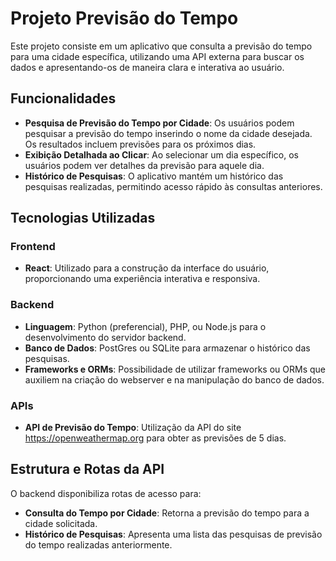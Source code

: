 # Projeto Previsão do Tempo

Este projeto consiste em um aplicativo que consulta a previsão do tempo para uma cidade específica, utilizando uma API externa para buscar os dados e apresentando-os de maneira clara e interativa ao usuário.

## Funcionalidades

- **Pesquisa de Previsão do Tempo por Cidade**: Os usuários podem pesquisar a previsão do tempo inserindo o nome da cidade desejada. Os resultados incluem previsões para os próximos dias.
- **Exibição Detalhada ao Clicar**: Ao selecionar um dia específico, os usuários podem ver detalhes da previsão para aquele dia.
- **Histórico de Pesquisas**: O aplicativo mantém um histórico das pesquisas realizadas, permitindo acesso rápido às consultas anteriores.

## Tecnologias Utilizadas

### Frontend

- **React**: Utilizado para a construção da interface do usuário, proporcionando uma experiência interativa e responsiva.

### Backend

- **Linguagem**: Python (preferencial), PHP, ou Node.js para o desenvolvimento do servidor backend.
- **Banco de Dados**: PostGres ou SQLite para armazenar o histórico das pesquisas.
- **Frameworks e ORMs**: Possibilidade de utilizar frameworks ou ORMs que auxiliem na criação do webserver e na manipulação do banco de dados.

### APIs

- **API de Previsão do Tempo**: Utilização da API do site https://openweathermap.org para obter as previsões de 5 dias.

## Estrutura e Rotas da API

O backend disponibiliza rotas de acesso para:

- **Consulta do Tempo por Cidade**: Retorna a previsão do tempo para a cidade solicitada.
- **Histórico de Pesquisas**: Apresenta uma lista das pesquisas de previsão do tempo realizadas anteriormente.
